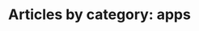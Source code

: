 ---
layout: blog_by_category
title: 'Articles by category: apps'
category: apps
permalink: category/apps/
---